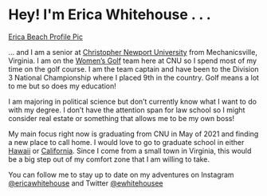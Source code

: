 # Hey! I'm Erica Whitehouse . . .

[Erica Beach Profile Pic](https://Ewhitehouse.github.io/Ewhitehouse/images/EricaBeachProfilePic.jpg)

… and I am a senior at [Christopher Newport University](https://cnu.edu/) from Mechanicsville, Virginia. 
I am on the [Women’s Golf](https://www.cnusports.com/sports/womens-golf) team here at CNU so I spend most of my time on the golf course. 
I am the team captain and have been to the Division 3 National Championship where I placed 9th in the country. 
Golf means a lot to me but so does my education! 

I am majoring in political science but don’t currently know what I want to do with my degree.
I don’t have the attention span for law school so I might consider real estate or something that allows me to be my own boss! 

My main focus right now is graduating from CNU in May of 2021 and finding a new place to call home. 
I would love to go to graduate school in either [Hawaii](https://www.hawaii.edu/) or [California](https://www.ucla.edu/). 
Since I come from a small town in Virginia, this would be a big step out of my comfort zone that I am willing to take. 

You can follow me to stay up to date on my adventures on Instagram [@ericawhitehouse](https://www.instagram.com/ericawhitehouse/) and Twitter [@ewhitehousee](https://twitter.com/ewhitehousee)
